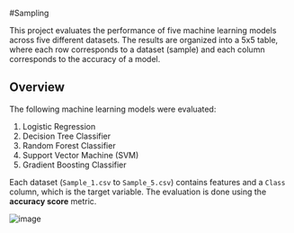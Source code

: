 #Sampling

This project evaluates the performance of five machine learning models across five different datasets. The results are organized into a 5x5 table, where each row corresponds to a dataset (sample) and each column corresponds to the accuracy of a model.

## Overview

The following machine learning models were evaluated:
1. Logistic Regression
2. Decision Tree Classifier
3. Random Forest Classifier
4. Support Vector Machine (SVM)
5. Gradient Boosting Classifier

Each dataset (`Sample_1.csv` to `Sample_5.csv`) contains features and a `Class` column, which is the target variable. The evaluation is done using the **accuracy score** metric.


![image](https://github.com/user-attachments/assets/647d0fc4-7ab5-417a-9fae-7a9a886ad7dd)
